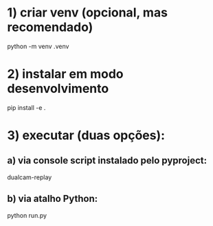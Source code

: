 # 1) criar venv (opcional, mas recomendado)
python -m venv .venv

# 2) instalar em modo desenvolvimento
pip install -e .

# 3) executar (duas opções):
##   a) via console script instalado pelo pyproject:
dualcam-replay
##   b) via atalho Python:
python run.py
